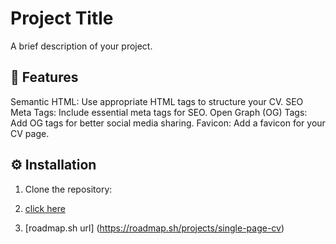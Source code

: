 # Project Title
A brief description of your project.

## 🚀 Features
Semantic HTML: Use appropriate HTML tags to structure your CV.
SEO Meta Tags: Include essential meta tags for SEO.
Open Graph (OG) Tags: Add OG tags for better social media sharing.
Favicon: Add a favicon for your CV page.


## ⚙ Installation
1. Clone the repository:
2. [click here](https://github.com/Rakesh8235/Resume)

3. [roadmap.sh url] (https://roadmap.sh/projects/single-page-cv)
